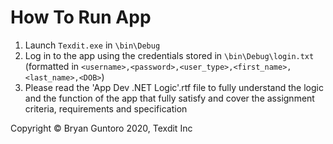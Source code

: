 # How To Run App

1. Launch `Texdit.exe` in `\bin\Debug`
2. Log in to the app using the credentials stored in `\bin\Debug\login.txt` (formatted in `<username>,<password>,<user_type>,<first_name>,<last_name>,<DOB>`)
3. Please read the 'App Dev .NET Logic'.rtf file to fully understand the logic and the function of the app that fully satisfy and cover the assignment criteria, requirements and specification


Copyright © Bryan Guntoro 2020, Texdit Inc
